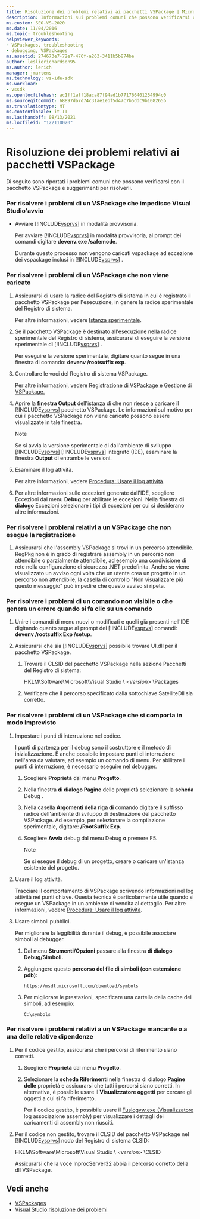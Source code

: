 ```yaml
---
title: Risoluzione dei problemi relativi ai pacchetti VSPackage | Microsoft Docs
description: Informazioni sui problemi comuni che possono verificarsi con il pacchetto VSPackage e suggerimenti per la risoluzione dei problemi.
ms.custom: SEO-VS-2020
ms.date: 11/04/2016
ms.topic: troubleshooting
helpviewer_keywords:
- VSPackages, troubleshooting
- debugging, VSPackages
ms.assetid: 274673e7-72e7-476f-a263-3411b5b874be
author: leslierichardson95
ms.author: lerich
manager: jmartens
ms.technology: vs-ide-sdk
ms.workload:
- vssdk
ms.openlocfilehash: ac1ff1aff18aca87f94ad1b771766401254994c0
ms.sourcegitcommit: 68897da7d74c31ae1ebf5d47c7b5ddc9b108265b
ms.translationtype: MT
ms.contentlocale: it-IT
ms.lasthandoff: 08/13/2021
ms.locfileid: "122110020"
---
```

# <a name="troubleshooting-vspackages"></a>Risoluzione dei problemi relativi ai pacchetti VSPackage
Di seguito sono riportati i problemi comuni che possono verificarsi con il pacchetto VSPackage e suggerimenti per risolverli.

### <a name="to-troubleshoot-a-vspackage-that-keeps-visual-studio-from-starting"></a>Per risolvere i problemi di un VSPackage che impedisce Visual Studio'avvio

- Avviare [!INCLUDE[vsprvs](../code-quality/includes/vsprvs_md.md)] in modalità provvisoria.

   Per avviare [!INCLUDE[vsprvs](../code-quality/includes/vsprvs_md.md)] in modalità provvisoria, al prompt dei comandi digitare **devenv.exe /safemode**.

   Durante questo processo non vengono caricati vspackage ad eccezione dei vspackage inclusi in [!INCLUDE[vsprvs](../code-quality/includes/vsprvs_md.md)] .

### <a name="to-troubleshoot-a-vspackage-that-does-not-load"></a>Per risolvere i problemi di un VSPackage che non viene caricato

1. Assicurarsi di usare la radice del Registro di sistema in cui è registrato il pacchetto VSPackage per l'esecuzione, in genere la radice sperimentale del Registro di sistema.

    Per altre informazioni, vedere [Istanza sperimentale](../extensibility/the-experimental-instance.md).

2. Se il pacchetto VSPackage è destinato all'esecuzione nella radice sperimentale del Registro di sistema, assicurarsi di eseguire la versione sperimentale di [!INCLUDE[vsprvs](../code-quality/includes/vsprvs_md.md)] .

    Per eseguire la versione sperimentale, digitare quanto segue in una finestra di comando: **devenv /rootsuffix exp**.

3. Controllare le voci del Registro di sistema VSPackage.

    Per altre informazioni, vedere [Registrazione di VSPackage e](registering-and-unregistering-vspackages.md) Gestione di [VSPackage.](../extensibility/managing-vspackages.md)

4. Aprire la **finestra Output** dell'istanza di che non riesce a caricare il [!INCLUDE[vsprvs](../code-quality/includes/vsprvs_md.md)] pacchetto VSPackage. Le informazioni sul motivo per cui il pacchetto VSPackage non viene caricato possono essere visualizzate in tale finestra.

   > [!NOTE]
   > Se si avvia la versione sperimentale di dall'ambiente di sviluppo [!INCLUDE[vsprvs](../code-quality/includes/vsprvs_md.md)] [!INCLUDE[vsprvs](../code-quality/includes/vsprvs_md.md)] integrato (IDE), esaminare la finestra **Output** di entrambe le versioni.

5. Esaminare il log attività.

    Per altre informazioni, vedere [Procedura: Usare il log attività](../extensibility/how-to-use-the-activity-log.md).

6. Per altre informazioni sulle eccezioni generate  dall'IDE, scegliere Eccezioni dal menu **Debug** per abilitare le eccezioni. Nella finestra **di dialogo** Eccezioni selezionare i tipi di eccezioni per cui si desiderano altre informazioni.

### <a name="to-troubleshoot-a-vspackage-that-does-not-register"></a>Per risolvere i problemi relativi a un VSPackage che non esegue la registrazione

1. Assicurarsi che l'assembly VSPackage si trovi in un percorso attendibile. RegPkg non è in grado di registrare assembly in un percorso non attendibile o parzialmente attendibile, ad esempio una condivisione di rete nella configurazione di sicurezza .NET predefinita. Anche se viene visualizzato un avviso ogni volta che un utente crea un progetto in un percorso non attendibile, la casella di controllo "Non visualizzare più questo messaggio" può impedire che questo avviso si ripeta.

### <a name="to-troubleshoot-a-command-that-is-not-visible-or-that-generates-an-error-when-you-click-a-command"></a>Per risolvere i problemi di un comando non visibile o che genera un errore quando si fa clic su un comando

1. Unire i comandi di menu nuovi o modificati e quelli già presenti nell'IDE digitando quanto segue al prompt dei [!INCLUDE[vsprvs](../code-quality/includes/vsprvs_md.md)] comandi: **devenv /rootsuffix Exp /setup**.

2. Assicurarsi che sia [!INCLUDE[vsprvs](../code-quality/includes/vsprvs_md.md)] possibile trovare UI.dll per il pacchetto VSPackage.

   1. Trovare il CLSID del pacchetto VSPackage nella sezione Pacchetti del Registro di sistema:

        HKLM\Software\Microsoft\Visual Studio \\ *\<version>* \Packages

   2. Verificare che il percorso specificato dalla sottochiave SatelliteDll sia corretto.

### <a name="to-troubleshoot-a-vspackage-that-behaves-unexpectedly"></a>Per risolvere i problemi di un VSPackage che si comporta in modo imprevisto

1. Impostare i punti di interruzione nel codice.

     I punti di partenza per il debug sono il costruttore e il metodo di inizializzazione. È anche possibile impostare punti di interruzione nell'area da valutare, ad esempio un comando di menu. Per abilitare i punti di interruzione, è necessario eseguire nel debugger.

    1. Scegliere **Proprietà** dal menu **Progetto**.

    2. Nella finestra **di dialogo Pagine** delle proprietà selezionare la **scheda** Debug .

    3. Nella casella **Argomenti della riga di** comando digitare il suffisso radice dell'ambiente di sviluppo di destinazione del pacchetto VSPackage. Ad esempio, per selezionare la compilazione sperimentale, digitare: **/RootSuffix Exp**.

    4. Scegliere **Avvia** debug dal menu Debug **o** premere F5.

        > [!NOTE]
        > Se si esegue il debug di un progetto, creare o caricare un'istanza esistente del progetto.

2. Usare il log attività.

     Tracciare il comportamento di VSPackage scrivendo informazioni nel log attività nei punti chiave. Questa tecnica è particolarmente utile quando si esegue un VSPackage in un ambiente di vendita al dettaglio. Per altre informazioni, vedere [Procedura: Usare il log attività](../extensibility/how-to-use-the-activity-log.md).

3. Usare simboli pubblici.

     Per migliorare la leggibilità durante il debug, è possibile associare simboli al debugger.

    1. Dal menu **Strumenti/Opzioni** passare alla finestra **di dialogo Debug/Simboli.**

    2. Aggiungere questo **percorso del file di simboli (con estensione pdb):**

         `https://msdl.microsoft.com/download/symbols`

    3. Per migliorare le prestazioni, specificare una cartella della cache dei simboli, ad esempio:

        ```
        C:\symbols
        ```

### <a name="to-troubleshoot-a-missing-vspackage-or-one-of-its-dependencies"></a>Per risolvere i problemi relativi a un VSPackage mancante o a una delle relative dipendenze

1. Per il codice gestito, assicurarsi che i percorsi di riferimento siano corretti.

   1. Scegliere **Proprietà** dal menu **Progetto**.

   2. Selezionare la **scheda Riferimenti** nella finestra di dialogo **Pagine delle** proprietà e assicurarsi che tutti i percorsi siano corretti. In alternativa, è possibile usare il **Visualizzatore oggetti** per cercare gli oggetti a cui si fa riferimento.

        Per il codice gestito, è possibile usare il [Fuslogvw.exe (Visualizzatore](/dotnet/framework/tools/fuslogvw-exe-assembly-binding-log-viewer) log associazione assembly) per visualizzare i dettagli dei caricamenti di assembly non riusciti.

2. Per il codice non gestito, trovare il CLSID del pacchetto VSPackage nel [!INCLUDE[vsprvs](../code-quality/includes/vsprvs_md.md)] nodo del Registro di sistema CLSID:

    HKLM\Software\Microsoft\Visual Studio \\ *\<version>* \CLSID

   Assicurarsi che la voce InprocServer32 abbia il percorso corretto della dll VSPackage.

## <a name="see-also"></a>Vedi anche
- [VSPackages](../extensibility/internals/vspackages.md)
- [Visual Studio risoluzione dei problemi](/troubleshoot/visualstudio/welcome-visual-studio/)
